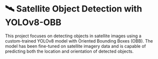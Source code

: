 # 🛰️ Satellite Object Detection with YOLOv8-OBB

This project focuses on detecting objects in satellite images using a custom-trained YOLOv8 model with Oriented Bounding Boxes (OBB). The model has been fine-tuned on satellite imagery data and is capable of predicting both the location and orientation of detected objects.